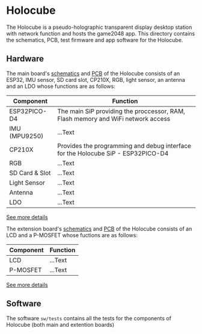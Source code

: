 # Holocube
The Holocube is a pseudo-holographic transparent display desktop station with network function and hosts the game2048 app.
This directory contains the schematics, PCB, test firmware and app software for the Holocube.


## Hardware
The main board's [schematics](./hw/schematics) and [PCB](./hw/PCB/main_board/) of the Holocube consists of an ESP32, IMU sensor,
SD card slot, CP210X, RGB, light sensor, an antenna and an LDO whose functions are as follows:

| Component      | Function    |
| -------------- | ----------- |
| ESP32PICO-D4   | The main SiP providing the proccessor, RAM, Flash memory and WiFi network access |
| IMU (MPU9250)  | ...Text     |
| CP210X         | Provides the programming and debug interface for the Holocube SiP - ESP32PICO-D4 |
| RGB            | ...Text     |
| SD Card & Slot | ...Text     |
| Light Sensor   | ...Text     |
| Antenna        | ...Text     |
| LDO            | ...Text     |

[See more details](https://easyeda.com/fedy0/game2048)


The extension board's [schematics](./hw/schematics) and [PCB](./hw/PCB/extension_board/) of the Holocube consists of an LCD and a 
P-MOSFET whose fuctions are as follows:

| Component      | Function    |
| -------------- | ----------- |
| LCD            | ...Text     |
| P-MOSFET       | ...Text     |

[See more details](https://easyeda.com/fedy0/holocube-daughterboard)


## Software
The software `sw/tests` contains all the tests for the components of Holocube (both main and extention boards)

